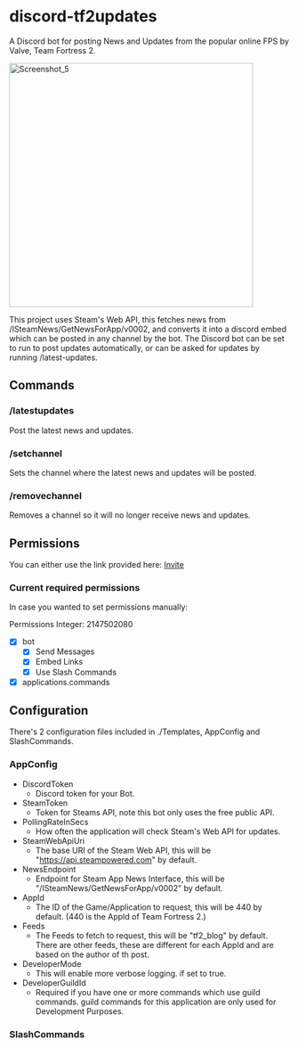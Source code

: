 # discord-tf2updates
A Discord bot for posting News and Updates from the popular online FPS by Valve, Team Fortress 2.

<img width="438" alt="Screenshot_5" src="https://user-images.githubusercontent.com/43029469/179492201-8e512deb-e360-42e6-87fa-2d159b450991.png">

This project uses Steam's Web API, this fetches news from /ISteamNews/GetNewsForApp/v0002, and converts it into a discord embed which can be posted in any channel by the bot. The Discord bot can be set to run to post updates automatically, or can be asked for updates by running /latest-updates.

## Commands

### /latestupdates

  Post the latest news and updates.

### /setchannel

  Sets the channel where the latest news and updates will be posted.
  
### /removechannel

  Removes a channel so it will no longer receive news and updates.

## Permissions

  You can either use the link provided here: [Invite](https://discord.com/api/oauth2/authorize?client_id=995286897758830632&permissions=2147502080&scope=bot%20applications.commands)

  ### Current required permissions
  
  In case you wanted to set permissions manually:

  Permissions Integer: 2147502080

  - [x] bot
    - [x] Send Messages
    - [x] Embed Links
    - [x] Use Slash Commands
  - [x] applications.commands

## Configuration

  There's 2 configuration files included in ./Templates, AppConfig and SlashCommands.

  ### AppConfig

  - DiscordToken
    - Discord token for your Bot.
  - SteamToken
    - Token for Steams API, note this bot only uses the free public API.
  - PollingRateInSecs
    - How often the application will check Steam's Web API for updates.
  - SteamWebApiUri
    - The base URI of the Steam Web API, this will be "https://api.steampowered.com" by default.
  - NewsEndpoint
    - Endpoint for Steam App News Interface, this will be "/ISteamNews/GetNewsForApp/v0002" by default.
  - AppId
    - The ID of the Game/Application to request, this will be 440 by default. (440 is the AppId of Team Fortress 2.)
  - Feeds
    - The Feeds to fetch to request, this will be "tf2_blog" by default. There are other feeds, these are different for each AppId and are based on the author of th post.
  - DeveloperMode
    - This will enable more verbose logging. if set to true.
  - DeveloperGuildId
    - Required if you have one or more commands which use guild commands. guild commands for this application are only used for Development Purposes.

  ### SlashCommands